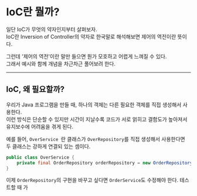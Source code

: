 # IoC란 뭘까?

일단 IoC가 무엇의 약자인지부터 살펴보자.<br> IoC란 Inversion of Controller의 약자로 한국말로 해석해보면 제어의 역전이란 뜻이다.

그런데 '제어의 역전'이란 말만 들으면 뭔가 모호하고 어렵게 느껴질 수 있다.  
그래서 예시와 함께 개념을 차근차근 풀어보려 한다.

---

## IoC, 왜 필요할까?

우리가 Java 프로그램을 만들 때, 하나의 객체는 다른 필요한 객체를 직접 생성해서 사용한다. <br>이런 방식은 단순할 수 있지만 시간이 지날수록 코드가 서로 얽히고 결함도가 높아져서 유지보수에 어려움을 겪게 된다.

예를 들어, `OverService `란 클래스가 `OverRepository`를 직접 생성해서 사용한다면 두 클래스는 강하게 연결되 있는 셈이다.

```java
public class OverService {
    private final OrderRepository orderRepository = new OrderRepository();
}
```
이제 `OrderRepository`의 구현을 바꾸고 싶다면 `OrderService`도 수정해야 한다. 테스트할 때 가

